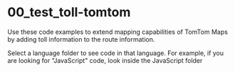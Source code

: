 # 00_test_toll-tomtom

Use these code examples to extend mapping capabilities of TomTom Maps by adding toll information to the route information.

Select a language folder to see code in that language. For example, if you are looking for "JavaScript" code, look inside the JavaScript folder
